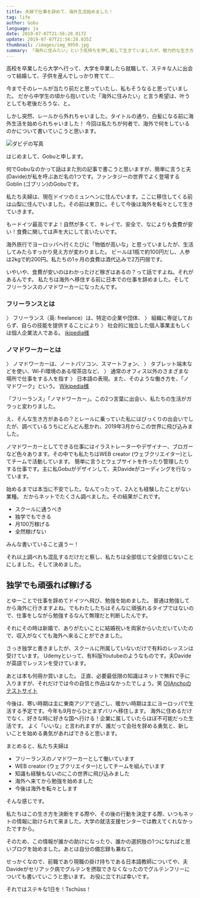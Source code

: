 ```yaml
---
title: 夫婦で仕事を辞めて、海外生活始めました！
tag: life
author: Gobu
language: ja
date: 2019-07-07T21:56:28.017Z
update: 2019-07-07T21:56:28.035Z
thumbnail: /images/img_9950.jpg
summary: 「海外に住みたい」という気持ちを押し殺して生きていましたが、魅力的な生き方・働き方に出会いました。
---
```

高校を卒業したら大学へ行って、大学を卒業したら就職して、ステキな人に出会って結婚して、子供を産んでしっかり育てて…

今までそのレールが当たり前だと思っていたし、私もそうなると思っていました。
だから中学生の頃から抱いていた「海外に住みたい」と言う希望は、叶うとしても老後だろうな、と。

しかし突然、レールから外れちゃいました。タイトルの通り、白髪になる前に海外生活を始められちゃいました！
今回は私たちが何者で、海外で何をしているのかについて書いていこうと思います。

![ダビデの写真](/images/shots.jpg "これがダビデです")

はじめまして、Gobuと申します。

何でGobuなのかって話はまた別の記事で書こうと思いますが、簡単に言うと夫(Davide)が私を呼ぶあだ名の1つです。ファンタジーの世界でよく登場するGoblin (ゴブリン)のGobuです。

私たち夫婦は、現在ドイツのミュンヘンに住んでいます。ここに移住してくる前は山梨に住んでいました。その前は東京に。そして今後は海外を転々として生きていきます。

もードイツ最高ですよ！自然が多くて、キレイで、安全で、なによりも食費が安い！食費に関しては声を大にして言いたいです。

海外旅行でヨーロッパへ行くたびに「物価が高いな」と思っていましたが、生活してみたらすっかり見え方が変わりました。
ビールは1瓶で約100円だし、人参は2kgで約200円。私たちの1ヶ月の食費は酒代込みで2万円弱です。

いやいや、食費が安いのはわかったけど稼ぎはあるの？って話ですよね。それがあるんです。
私たちは海外へ移住する前に日本での仕事を辞めました。そしてフリーランスのノマドワーカーになったんです。

### フリーランスとは
〉 フリーランス（英: freelance）は、特定の企業や団体、
〉 組織に専従しておらず、自らの技能を提供することにより
〉 社会的に独立した個人事業主もしくは個人企業法人である。
[ikipedia様](https://ja.wikipedia.org/wiki/%E3%83%95%E3%83%AA%E3%83%BC%E3%83%A9%E3%83%B3%E3%82%B9)

### ノマドワーカーとは
〉 ノマドワーカーは、ノートパソコン、スマートフォン、
〉 タブレット端末などを使い、Wi-Fi環境のある喫茶店など、
〉 通常のオフィス以外のさまざまな場所で仕事をする人を指す
〉 日本語の表現。また、そのような働き方を、「ノマドワーク」という。
[Wikipedia様](https://ja.wikipedia.org/wiki/%E3%83%8E%E3%83%9E%E3%83%89%E3%83%AF%E3%83%BC%E3%82%AB%E3%83%BC)

「フリーランス」「ノマドワーカー」。この2つ言葉に出会い、私たちの生活がガラっと変わりました。

え、そんな生き方があるの？とレールに乗っていた私にはびっくりの出会いでしたが、調べているうちにどんどん惹かれ、2019年3月からこの世界に飛び込みました。

ノマドワーカーとしてできる仕事にはイラストレーターやデザイナー、ブロガーなど色々あります。その中でも私たちはWEB creator (ウェブクリエイター)としてチームで活動しています。
簡単に言うとウェブサイトを作ったり管理したりする仕事です。主に私Gobuがデザインして、夫Davideがコーディングを行なっています。

始めるまでは本当に不安でした。なんてったって、2人とも経験したことがない業種。
だからネットでたくさん調べました。その結果がこれです。

* スクールに通うべき
* 独学でもできる
* 月100万稼げる
* 全然稼げない

みんな書いていること違うー！

それ以上調べれも混乱するだけだと察し、私たちは全部信じて全部信じないことにしました。そして決めました。

## 独学でも頑張れば稼げる

とゆーことで仕事を辞めてドイツへ飛び、勉強を始めました。
普通は勉強してから海外に行きますよね。でもわたしたちはそんなに頑張れるタイプではないので、仕事をしながら勉強するなんて無理だと判断したんです。

それにその時は新婚で、ありがたいことに結婚祝いを両家からいただいていたので、収入がなくても海外へ来ることができました。

さっき独学と書きましたが、スクールに所属していないだけで有料のレッスンは受けています。
Udemyといって、有料版Youtubeのようなものです。夫Davideが英語でレッスンを受けています。

あとは本も何冊か買いました。
正直、必要最低限の知識はネットで無料で手に入りますが、それだけでは今の自信と作品はなかったでしょう。笑
[OliAnchoのテストサイト](https://vibrant-jones-3cd723.netlify.com)

今後は、寒い時期は主に東南アジアで過ごし、暖かい時期は主にヨーロッパで生活する予定です。今年も9月からひとまずバリへ移住します。
海外に住めるだけでなく、好きな時に好きな国へ行ける！企業に属していたらほぼ不可能だった生活です。
よく「いいな」と言われますが、誰だって会社を辞める勇気と、新しいことを始める勇気があればできると思います。

まとめると、私たち夫婦は

* フリーランスのノマドワーカーとして働いています
* WEB creator (ウェブクリエイター)としてチームを組んでいます
* 知識も経験もないのにこの世界に飛び込みました
* 海外へ来てから勉強を始めました
* 今後は海外を転々とします

そんな感じです。

私たちはこの生き方を決断をする際や、その後の行動を決定する際、いつもネットの情報に助けられて来ました。大学の就活支援センターでは教えてくれなかったですから。

そのため、この情報が誰かの助けになったり、誰かの選択肢の1つになればと思いブログを始めました。あとは自分の備忘録も兼ねて。

せっかくなので、前職であり現職の掛け持ちである日本語教師についてや、夫Davideがセリアック病でグルテンを摂取できなくなったのでグルテンフリーについても書いていこうと思います。
お役に立てれば幸いです。

それではステキな1日を！Tschüss！
